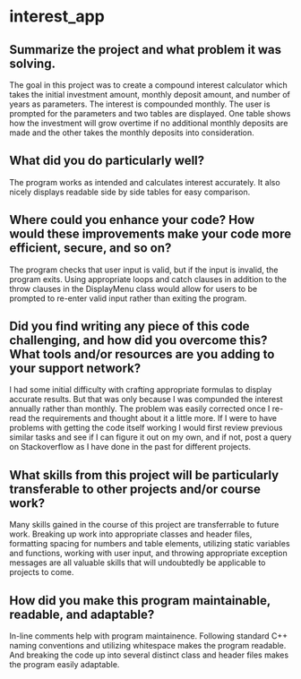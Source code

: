 # interest_app

## Summarize the project and what problem it was solving.

The goal in this project was to create a compound interest calculator which takes the initial investment amount, monthly deposit amount, and number of years as parameters. The interest is compounded monthly. The user is prompted for the parameters and two tables are displayed. One table shows how the investment will grow overtime if no additional monthly deposits are made and the other takes the monthly deposits into consideration.

## What did you do particularly well?

The program works as intended and calculates interest accurately. It also nicely displays readable side by side tables for easy comparison.

## Where could you enhance your code? How would these improvements make your code more efficient, secure, and so on?

The program checks that user input is valid, but if the input is invalid, the program exits. Using appropriate loops and catch clauses in addition to the throw clauses in the DisplayMenu class would allow for users to be prompted to re-enter valid input rather than exiting the program.

## Did you find writing any piece of this code challenging, and how did you overcome this? What tools and/or resources are you adding to your support network?

I had some initial difficulty with crafting appropriate formulas to display accurate results. But that was only because I was compunded the interest annually rather than monthly. The problem was easily corrected once I re-read the requirements and thought about it a little more. If I were to have problems with getting the code itself working I would first review previous similar tasks and see if I can figure it out on my own, and if not, post a query on Stackoverflow as I have done in the past for different projects.

## What skills from this project will be particularly transferable to other projects and/or course work?

Many skills gained in the course of this project are transferrable to future work. Breaking up work into appropriate classes and header files, formatting spacing for numbers and table elements, utilizing static variables and functions, working with user input, and throwing appropriate exception messages are all valuable skills that will undoubtedly be applicable to projects to come. 

## How did you make this program maintainable, readable, and adaptable?

In-line comments help with program maintainence. Following standard C++ naming conventions and utilizing whitespace makes the program readable. And breaking the code up into several distinct class and header files makes the program easily adaptable.
